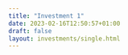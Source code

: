 ```yaml
---
title: "Investment 1"
date: 2023-02-16T12:50:57+01:00
draft: false
layout: investments/single.html
---
```



